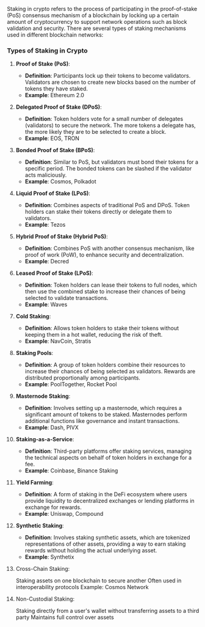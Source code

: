 Staking in crypto refers to the process of participating in the proof-of-stake (PoS) consensus mechanism of a blockchain by locking up a certain amount of cryptocurrency to support network operations such as block validation and security. There are several types of staking mechanisms used in different blockchain networks:

### Types of Staking in Crypto

1. **Proof of Stake (PoS)**:
   - **Definition**: Participants lock up their tokens to become validators. Validators are chosen to create new blocks based on the number of tokens they have staked.
   - **Example**: Ethereum 2.0

2. **Delegated Proof of Stake (DPoS)**:
   - **Definition**: Token holders vote for a small number of delegates (validators) to secure the network. The more tokens a delegate has, the more likely they are to be selected to create a block.
   - **Example**: EOS, TRON

3. **Bonded Proof of Stake (BPoS)**:
   - **Definition**: Similar to PoS, but validators must bond their tokens for a specific period. The bonded tokens can be slashed if the validator acts maliciously.
   - **Example**: Cosmos, Polkadot

4. **Liquid Proof of Stake (LPoS)**:
   - **Definition**: Combines aspects of traditional PoS and DPoS. Token holders can stake their tokens directly or delegate them to validators.
   - **Example**: Tezos

5. **Hybrid Proof of Stake (Hybrid PoS)**:
   - **Definition**: Combines PoS with another consensus mechanism, like proof of work (PoW), to enhance security and decentralization.
   - **Example**: Decred

6. **Leased Proof of Stake (LPoS)**:
   - **Definition**: Token holders can lease their tokens to full nodes, which then use the combined stake to increase their chances of being selected to validate transactions.
   - **Example**: Waves

7. **Cold Staking**:
   - **Definition**: Allows token holders to stake their tokens without keeping them in a hot wallet, reducing the risk of theft.
   - **Example**: NavCoin, Stratis

8. **Staking Pools**:
   - **Definition**: A group of token holders combine their resources to increase their chances of being selected as validators. Rewards are distributed proportionally among participants.
   - **Example**: PoolTogether, Rocket Pool

9. **Masternode Staking**:
   - **Definition**: Involves setting up a masternode, which requires a significant amount of tokens to be staked. Masternodes perform additional functions like governance and instant transactions.
   - **Example**: Dash, PIVX

10. **Staking-as-a-Service**:
    - **Definition**: Third-party platforms offer staking services, managing the technical aspects on behalf of token holders in exchange for a fee.
    - **Example**: Coinbase, Binance Staking

11. **Yield Farming**:
    - **Definition**: A form of staking in the DeFi ecosystem where users provide liquidity to decentralized exchanges or lending platforms in exchange for rewards.
    - **Example**: Uniswap, Compound

12. **Synthetic Staking**:
    - **Definition**: Involves staking synthetic assets, which are tokenized representations of other assets, providing a way to earn staking rewards without holding the actual underlying asset.
    - **Example**: Synthetix

13. Cross-Chain Staking:

      Staking assets on one blockchain to secure another
      Often used in interoperability protocols
      Example: Cosmos Network


14. Non-Custodial Staking:

      Staking directly from a user's wallet without transferring assets to a third party
      Maintains full control over assets